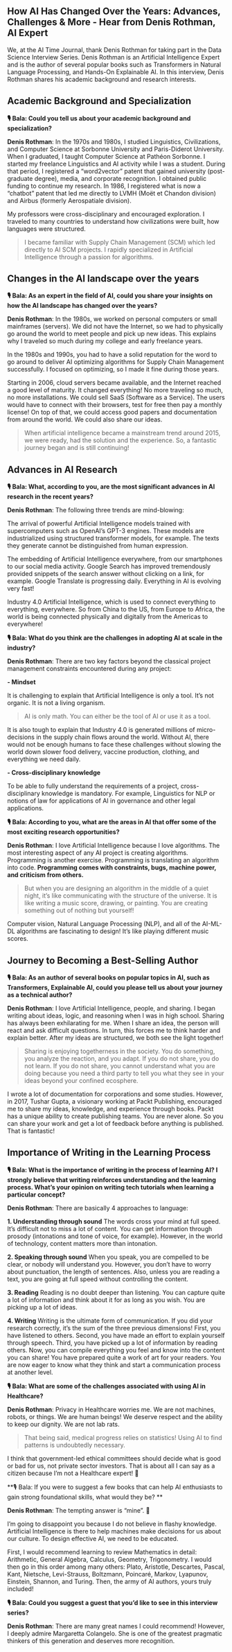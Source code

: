 ## How AI Has Changed Over the Years: Advances, Challenges & More - Hear from Denis Rothman, AI Expert

We, at the AI Time Journal, thank Denis Rothman for taking part in the Data Science Interview Series. Denis Rothman is an Artificial Intelligence Expert and is the author of several popular books such as Transformers in Natural Language Processing, and Hands-On Explainable AI. In this interview, Denis Rothman shares his academic background and research interests.

## Academic Background and Specialization
**🎙️ Bala: Could you tell us about your academic background and specialization?**

**Denis Rothman**: In the 1970s and 1980s, I studied Linguistics, Civilizations, and Computer Science at Sorbonne University and Paris-Diderot University. When I graduated, I taught Computer Science at Pathéon Sorbonne. I started my freelance Linguistics and AI activity while I was a student. During that period, I registered a “word2vector” patent that gained university (post-graduate degree), media, and corporate recognition. I obtained public funding to continue my research. In 1986, I registered what is now a “chatbot” patent that led me directly to LVMH (Moët et Chandon division) and Airbus (formerly Aerospatiale division). 

My professors were cross-disciplinary and encouraged exploration. I traveled to many countries to understand how civilizations were built, how languages were structured.

> I became familiar with Supply Chain Management (SCM) which led directly to AI SCM projects. I rapidly specialized in Artificial Intelligence through a passion for algorithms.

## Changes in the AI landscape over the years
**🎙️ Bala: As an expert in the field of AI, could you share your insights on how the AI landscape has changed over the years?**

**Denis Rothman**: In the 1980s, we worked on personal computers or small mainframes (servers). We did not have the Internet, so we had to physically go around the world to meet people and pick up new ideas. This explains why I traveled so much during my college and early freelance years.

In the 1980s and 1990s, you had to have a solid reputation for the word to go around to deliver AI optimizing algorithms for Supply Chain Management successfully. I focused on optimizing, so I made it fine during those years.

Starting in 2006, cloud servers became available, and the Internet reached a good level of maturity. It changed everything! No more traveling so much, no more installations. We could sell SaaS (Software as a Service). The users would have to connect with their browsers, test for free then pay a monthly license! On top of that, we could access good papers and documentation from around the world. We could also share our ideas.

> When artificial intelligence became a mainstream trend around 2015, we were ready, had the solution and the experience. So, a fantastic journey began and is still continuing! 

## Advances in AI Research 
**🎙️ Bala: What, according to you, are the most significant advances in AI research in the recent years?**

**Denis Rothman**: The following three trends are mind-blowing:

The arrival of powerful Artificial Intelligence models trained with supercomputers such as OpenAI’s GPT-3 engines. These models are industrialized using structured transformer models, for example. The texts they generate cannot be distinguished from human expression.

The embedding of Artificial Intelligence everywhere, from our smartphones to our social media activity. Google Search has improved tremendously provided snippets of the search answer without clicking on a link, for example. Google Translate is progressing daily. Everything in AI is evolving very fast!

Industry 4.0 Artificial Intelligence, which is used to connect everything to everything, everywhere. So from China to the US, from Europe to Africa, the world is being connected physically and digitally from the Americas to everywhere!

**🎙️ Bala: What do you think are the challenges in adopting AI at scale in the industry?**

**Denis Rothman**: There are two key factors beyond the classical project management constraints encountered during any project:

**- Mindset**

It is challenging to explain that Artificial Intelligence is only a tool. It’s not organic. It is not a living organism. 

> AI is only math. You can either be the tool of AI or use it as a tool. 

It is also tough to explain that Industry 4.0 is generated millions of micro-decisions in the supply chain flows around the world. Without AI, there would not be enough humans to face these challenges without slowing the world down slower food delivery, vaccine production, clothing, and everything we need daily.

**- Cross-disciplinary knowledge**

To be able to fully understand the requirements of a project, cross-disciplinary knowledge is mandatory. For example, Linguistics for NLP or notions of law for applications of AI in governance and other legal applications.

**🎙️ Bala: According to you, what are the areas in AI that offer some of the most exciting research opportunities?**

**Denis Rothman**: I love Artificial Intelligence because I love algorithms. The most interesting aspect of any AI project is creating algorithms. Programming is another exercise. Programming is translating an algorithm into code. **Programming comes with constraints, bugs, machine power, and criticism from others.**

> But when you are designing an algorithm in the middle of a quiet night, it’s like communicating with the structure of the universe. It is like writing a music score, drawing, or painting. You are creating something out of nothing but yourself!

Computer vision, Natural Language Processing (NLP), and all of the AI-ML-DL algorithms are fascinating to design! It’s like playing different music scores.

## Journey to Becoming a Best-Selling Author
**🎙️ Bala: As an author of several books on popular topics in AI, such as Transformers, Explainable AI, could you please tell us about your journey as a technical author?**

**Denis Rothman**: I love Artificial Intelligence, people, and sharing. I began writing about ideas, logic, and reasoning when I was in high school. Sharing has always been exhilarating for me. When I share an idea, the person will react and ask difficult questions. In turn, this forces me to think harder and explain better. After my ideas are structured, we both see the light together!

> Sharing is enjoying togetherness in the society. You do something, you analyze the reaction, and you adapt.
If you do not share, you do not learn. If you do not share, you cannot understand what you are doing because you need a third party to tell you what they see in your ideas beyond your confined ecosphere.  

I wrote a lot of documentation for corporations and some studies. However, in 2017, Tushar Gupta, a visionary working at Packt Publishing, encouraged me to share my ideas, knowledge, and experience through books. Packt has a unique ability to create publishing teams. You are never alone. So you can share your work and get a lot of feedback before anything is published. That is fantastic!

## Importance of Writing in the Learning Process
**🎙️ Bala: What is the importance of writing in the process of learning AI? I strongly believe that writing reinforces understanding and the learning process. What’s your opinion on writing tech tutorials when learning a particular concept?**

**Denis Rothman**: There are basically  4 approaches to language:

**1. Understanding through sound**
The words cross your mind at full speed. It’s difficult not to miss a lot of content. You can get information through prosody (intonations and tone of voice, for example). However, in the world of technology, content matters more than intonation.

**2. Speaking through sound**
When you speak, you are compelled to be clear, or nobody will understand you. However, you don’t have to worry about punctuation, the length of sentences. Also, unless you are reading a text, you are going at full speed without controlling the content.

**3. Reading**
Reading is no doubt deeper than listening. You can capture quite a lot of information and think about it for as long as you wish. You are picking up a lot of ideas.

**4. Writing**
Writing is the ultimate form of communication. If you did your research correctly, it’s the sum of the three previous dimensions! First, you have listened to others. Second, you have made an effort to explain yourself through speech. Third, you have picked up a lot of information by reading others. Now, you can compile everything you feel and know into the content you can share! You have prepared quite a work of art for your readers. You are now eager to know what they think and start a communication process at another level.

**🎙️ Bala: What are some of the challenges associated with using AI in Healthcare?**

**Denis Rothman**: Privacy in Healthcare worries me. We are not machines, robots, or things. We are human beings! We deserve respect and the ability to keep our dignity. We are not lab rats. 

> That being said, medical progress relies on statistics! Using AI to find patterns is undoubtedly necessary. 

I think that government-led ethical committees should decide what is good or bad for us, not private sector investors. That is about all I can say as a citizen because I’m not a Healthcare expert! 🙂

**🎙️ Bala: If you were to suggest a few books that can help AI enthusiasts to gain strong foundational skills, what would they be?
**

**Denis Rothman**: The tempting answer is “mine”. 🙂

I’m going to disappoint you because I do not believe in flashy knowledge. Artificial Intelligence is there to help machines make decisions for us about our culture.  To design effective AI, we need to be educated.

First, I would recommend learning to review Mathematics in detail: Arithmetic, General Algebra, Calculus, Geometry, Trigonometry. I would then go in this order among many others: Plato, Aristotle, Descartes, Pascal, Kant, Nietsche, Levi-Strauss, Boltzmann, Poincaré, Markov, Lyapunov, Einstein, Shannon, and Turing. Then, the army of AI authors, yours truly included!

**🎙️ Bala: Could you suggest a guest that you’d like to see in this interview series?**

**Denis Rothman**: There are many great names I could recommend! However, I deeply admire Margaretta Colangelo. She is one of the greatest pragmatic thinkers of this generation and deserves more recognition.




